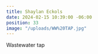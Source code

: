```yaml
---
title: Shaylan Eckols
date: 2024-02-15 10:39:00 -06:00
position: 33
image: "/uploads/WW%20TAP.jpg"
---
```


Wastewater tap